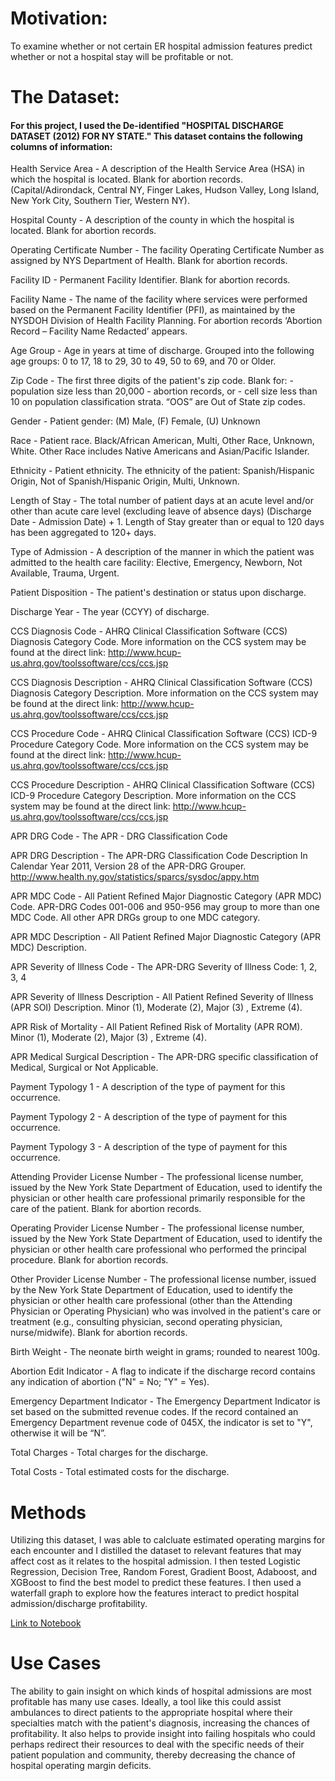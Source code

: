 # Motivation:
To examine whether or not certain ER hospital admission features predict whether or not a hospital stay will be profitable or not.

# The Dataset:
#### For this project, I used the De-identified "HOSPITAL DISCHARGE DATASET (2012) FOR NY STATE." This dataset contains the following columns of information:

Health Service Area	- A description of the Health Service Area (HSA) in which the hospital is located. Blank for abortion records. (Capital/Adirondack, Central NY, Finger Lakes, Hudson Valley, Long Island, New York City, Southern Tier, Western NY).

Hospital County	- A description of the county in which the hospital is located. Blank for abortion records.

Operating Certificate Number - The facility Operating Certificate Number as assigned by NYS Department of Health. Blank for abortion records.
	
Facility ID	- Permanent Facility Identifier. Blank for abortion records.

Facility Name	- The name of the facility where services were performed based on the Permanent Facility Identifier (PFI), as maintained by the NYSDOH Division of Health Facility Planning. For abortion records ‘Abortion Record – Facility Name Redacted’ appears.

Age Group	- Age in years at time of discharge. Grouped into the following age groups: 0 to 17, 18 to 29, 30 to 49, 50 to 69, and 70 or Older.

Zip Code - The first three digits of the patient's zip code. Blank for: - population size less than 20,000 - abortion records, or - cell size less than 10 on population classification strata. “OOS” are Out of State zip codes.

Gender - Patient gender: (M) Male, (F) Female, (U) Unknown

Race - Patient race. Black/African American, Multi, Other Race, Unknown, White. Other Race includes Native Americans and Asian/Pacific Islander.

Ethnicity - Patient ethnicity. The ethnicity of the patient: Spanish/Hispanic Origin, Not of Spanish/Hispanic Origin, Multi, Unknown.

Length of Stay - The total number of patient days at an acute level and/or other than acute care level (excluding leave of absence days) (Discharge Date - Admission Date) + 1. Length of Stay greater than or equal to 120 days has been aggregated to 120+ days.

Type of Admission	- A description of the manner in which the patient was admitted to the health care facility: Elective, Emergency, Newborn, Not Available, Trauma, Urgent.

Patient Disposition	- The patient's destination or status upon discharge.

Discharge Year - The year (CCYY) of discharge.
	
CCS Diagnosis Code - AHRQ Clinical Classification Software (CCS) Diagnosis Category Code. More information on the CCS system may be found at the direct link: http://www.hcup-us.ahrq.gov/toolssoftware/ccs/ccs.jsp

CCS Diagnosis Description - AHRQ Clinical Classification Software (CCS) Diagnosis Category Description. More information on the CCS system may be found at the direct link: http://www.hcup-us.ahrq.gov/toolssoftware/ccs/ccs.jsp
	
CCS Procedure Code - AHRQ Clinical Classification Software (CCS) ICD-9 Procedure Category Code. More information on the CCS system may be found at the direct link: http://www.hcup-us.ahrq.gov/toolssoftware/ccs/ccs.jsp

CCS Procedure Description - AHRQ Clinical Classification Software (CCS) ICD-9 Procedure Category Description. More information on the CCS system may be found at the direct link: http://www.hcup-us.ahrq.gov/toolssoftware/ccs/ccs.jsp
	
APR DRG Code - The APR - DRG Classification Code

APR DRG Description - The APR-DRG Classification Code Description In Calendar Year 2011, Version 28 of the APR-DRG Grouper. http://www.health.ny.gov/statistics/sparcs/sysdoc/appy.htm
	
APR MDC Code - All Patient Refined Major Diagnostic Category (APR MDC) Code. APR-DRG Codes 001-006 and 950-956 may group to more than one MDC Code. All other APR DRGs group to one MDC category.

APR MDC Description - All Patient Refined Major Diagnostic Category (APR MDC) Description.
	
APR Severity of Illness Code - The APR-DRG Severity of Illness Code: 1, 2, 3, 4
	
APR Severity of Illness Description	- All Patient Refined Severity of Illness (APR SOI) Description. Minor (1), Moderate (2), Major (3) , Extreme (4).
	
APR Risk of Mortality	- All Patient Refined Risk of Mortality (APR ROM). Minor (1), Moderate (2), Major (3) , Extreme (4).
	
APR Medical Surgical Description - The APR-DRG specific classification of Medical, Surgical or Not Applicable.
	
Payment Typology 1 - A description of the type of payment for this occurrence.

Payment Typology 2 - A description of the type of payment for this occurrence.
	
Payment Typology 3 - A description of the type of payment for this occurrence.
	
Attending Provider License Number - The professional license number, issued by the New York State Department of Education, used to identify the physician or other health care professional primarily responsible for the care of the patient. Blank for abortion records.
	
Operating Provider License Number - The professional license number, issued by the New York State Department of Education, used to identify the physician or other health care professional who performed the principal procedure. Blank for abortion records.
	
Other Provider License Number - The professional license number, issued by the New York State Department of Education, used to identify the physician or other health care professional (other than the Attending Physician or Operating Physician) who was involved in the patient's care or treatment (e.g., consulting physician, second operating physician, nurse/midwife). Blank for abortion records.
	
Birth Weight - The neonate birth weight in grams; rounded to nearest 100g.

Abortion Edit Indicator - A flag to indicate if the discharge record contains any indication of abortion ("N" = No; "Y" = Yes).
	
Emergency Department Indicator - The Emergency Department Indicator is set based on the submitted revenue codes. If the record contained an Emergency Department revenue code of 045X, the indicator is set to "Y", otherwise it will be “N”.

Total Charges - Total charges for the discharge.

Total Costs - Total estimated costs for the discharge.

# Methods

Utilizing this dataset, I was able to calcluate estimated operating margins for each encounter and I distilled the dataset to relevant features that may affect cost as it relates to the hospital admission. 
I then tested Logistic Regression, Decision Tree, Random Forest, Gradient Boost, Adaboost, and XGBoost to find the best model to predict these features. I then used a waterfall graph to explore how the features interact to predict hospital admission/discharge profitability.

<a href="https://github.com/lpilossoph/Hospital-Admission-Analysis/blob/master/Final_Project3.ipynb">Link to Notebook</a>

# Use Cases

The ability to gain insight on which kinds of hospital admissions are most profitable has many use cases. Ideally, a tool like this could assist ambulances to direct patients to the appropriate hospital where their specialties match with the patient's diagnosis, increasing the chances of profitability. It also helps to provide insight into failing hospitals who could perhaps redirect their resources to deal with the specific needs of their patient population and community, thereby decreasing the chance of hospital operating margin deficits. 
